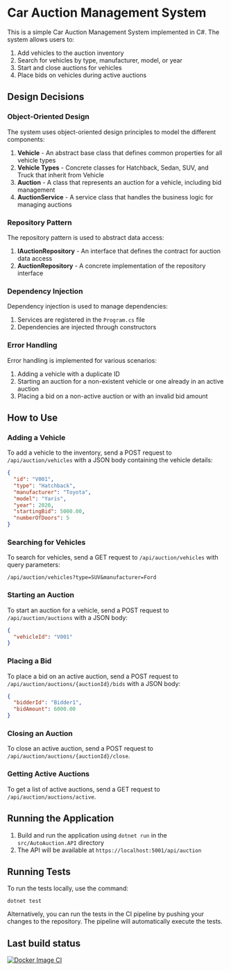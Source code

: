 
# Car Auction Management System

This is a simple Car Auction Management System implemented in C#. The system allows users to:

1. Add vehicles to the auction inventory
2. Search for vehicles by type, manufacturer, model, or year
3. Start and close auctions for vehicles
4. Place bids on vehicles during active auctions

## Design Decisions

### Object-Oriented Design

The system uses object-oriented design principles to model the different components:

1. **Vehicle** - An abstract base class that defines common properties for all vehicle types
2. **Vehicle Types** - Concrete classes for Hatchback, Sedan, SUV, and Truck that inherit from Vehicle
3. **Auction** - A class that represents an auction for a vehicle, including bid management
4. **AuctionService** - A service class that handles the business logic for managing auctions

### Repository Pattern

The repository pattern is used to abstract data access:

1. **IAuctionRepository** - An interface that defines the contract for auction data access
2. **AuctionRepository** - A concrete implementation of the repository interface

### Dependency Injection

Dependency injection is used to manage dependencies:

1. Services are registered in the `Program.cs` file
2. Dependencies are injected through constructors

### Error Handling

Error handling is implemented for various scenarios:

1. Adding a vehicle with a duplicate ID
2. Starting an auction for a non-existent vehicle or one already in an active auction
3. Placing a bid on a non-active auction or with an invalid bid amount

## How to Use

### Adding a Vehicle

To add a vehicle to the inventory, send a POST request to `/api/auction/vehicles` with a JSON body containing the vehicle details:

```json
{
  "id": "V001",
  "type": "Hatchback",
  "manufacturer": "Toyota",
  "model": "Yaris",
  "year": 2020,
  "startingBid": 5000.00,
  "numberOfDoors": 5
}
```

### Searching for Vehicles

To search for vehicles, send a GET request to `/api/auction/vehicles` with query parameters:

```
/api/auction/vehicles?type=SUV&manufacturer=Ford
```

### Starting an Auction

To start an auction for a vehicle, send a POST request to `/api/auction/auctions` with a JSON body:

```json
{
  "vehicleId": "V001"
}
```

### Placing a Bid

To place a bid on an active auction, send a POST request to `/api/auction/auctions/{auctionId}/bids` with a JSON body:

```json
{
  "bidderId": "Bidder1",
  "bidAmount": 6000.00
}
```

### Closing an Auction

To close an active auction, send a POST request to `/api/auction/auctions/{auctionId}/close`.

### Getting Active Auctions

To get a list of active auctions, send a GET request to `/api/auction/auctions/active`.

## Running the Application

1. Build and run the application using `dotnet run` in the `src/AutoAuction.API` directory
2. The API will be available at `https://localhost:5001/api/auction`

## Running Tests

To run the tests locally, use the command:
```
dotnet test
```

Alternatively, you can run the tests in the CI pipeline by pushing your changes to the repository. The pipeline will automatically execute the tests.

## Last build status
[![Docker Image CI](https://github.com/gianaugusto/auction-api/actions/workflows/docker-publish.yml/badge.svg)](https://github.com/gianaugusto/auction-api/actions/workflows/docker-publish.yml)
